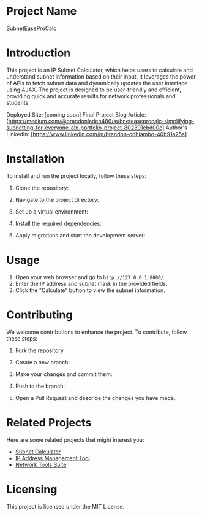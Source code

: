 Project Name
============

SubnetEaseProCalc

Introduction
============

This project is an IP Subnet Calculator, which helps users to calculate and understand subnet information based on their input. It leverages the power of APIs to fetch subnet data and dynamically updates the user interface using AJAX. The project is designed to be user-friendly and efficient, providing quick and accurate results for network professionals and students.

Deployed Site: [coming soon]
Final Project Blog Article: [https://medium.com/@brandonladen486/subneteaseprocalc-simplifying-subnetting-for-everyone-alx-portfolio-project-802391cbd00c]
Author's LinkedIn: [https://www.linkedin.com/in/brandon-odhiambo-40b91a25a]

Installation
============

To install and run the project locally, follow these steps:

1. Clone the repository:

2. Navigate to the project directory:

3. Set up a virtual environment:

4. Install the required dependencies:

5. Apply migrations and start the development server:

Usage
=====

1. Open your web browser and go to `http://127.0.0.1:8000/`.
2. Enter the IP address and subnet mask in the provided fields.
3. Click the "Calculate" button to view the subnet information.

Contributing
============

We welcome contributions to enhance the project. To contribute, follow these steps:

1. Fork the repository.

2. Create a new branch:

3. Make your changes and commit them:

4. Push to the branch:

5. Open a Pull Request and describe the changes you have made.

Related Projects
================

Here are some related projects that might interest you:

- [Subnet Calculator](https://github.com/user/subnet-calculator)
- [IP Address Management Tool](https://github.com/user/ip-address-management)
- [Network Tools Suite](https://github.com/user/network-tools-suite)

Licensing
=========

This project is licensed under the MIT License.